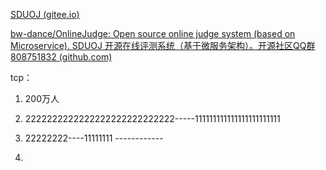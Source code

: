 [SDUOJ (gitee.io)](https://sduoj.gitee.io/)

[bw-dance/OnlineJudge: Open source online judge system (based on Microservice). SDUOJ 开源在线评测系统（基于微服务架构）。开源社区QQ群 808751832 (github.com)](https://github.com/bw-dance/OnlineJudge)





tcp：

1. 200万人
2. 2222222222222222222222222222-----111111111111111111111111
3. 22222222----11111111              ------------          



1. 





